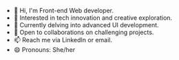 - 👋 Hi, I'm Front-end Web developer.
- 👀 Interested in tech innovation and creative exploration.
- 🌱 Currently delving into advanced UI development.
- 💞️ Open to collaborations on challenging projects.
- 📫 Reach me via LinkedIn or email.
- 😄 Pronouns: She/her

<!---
Ayfa125/Ayfa125 is a ✨ special ✨ repository because its `README.md` (this file) appears on your GitHub profile.
You can click the Preview link to take a look at your changes.
--->
